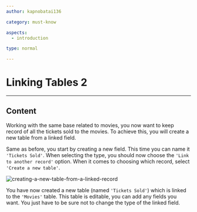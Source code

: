 ```yaml
---
author: kapnobatai136

category: must-know

aspects:
  - introduction

type: normal

---
```


# Linking Tables 2

---
## Content

Working with the same base related to movies, you now want to keep record of all the tickets sold to the movies. To achieve this, you will create a new table from a linked field.

Same as before, you start by creating a new field. This time you can name it `'Tickets Sold'`. When selecting the type, you should now choose the `'Link to another record'` option. When it comes to choosing which record, select `'Create a new table'`.

![creating-a-new-table-from-a-linked-record](https://img.enkipro.com/03310c7908fe71c3e1b845a5f898736f.gif)

You have now created a new table (named `'Tickets Sold'`) which is linked to the `'Movies'` table. This table is editable, you can add any fields you want. You just have to be sure not to change the type of the linked field.